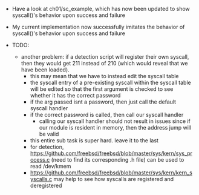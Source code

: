 * Have a look at ch01/sc\_example, which has now been updated to show syscall()'s behavior upon success and failure
* My current implementation now successfully imitates the behavior of syscall()'s behavior upon success and failure

* TODO:
    * another problem: if a detection script will register their own syscall, then they would get 211 instead of 210 (which would reveal that we have been loaded).
        * this may mean that we have to instead edit the syscall table
        * the syscall entry of a pre-existing syscall within the syscall table will be edited so that the first argument is checked to see whether it has the correct password
        * if the arg passed isnt a password, then just call the default syscall handler
        * if the correct password is called, then call our syscall handler
            * calling our syscall handler should not result in issues since if our module is resident in memory, then the address jump will be valid
        * this entire sub task is super hard. leave it to the last
        * for detection, https://github.com/freebsd/freebsd/blob/master/sys/kern/sys_process.c (need to find its corresponding .h file) can be used to read /dev/kmem
        * https://github.com/freebsd/freebsd/blob/master/sys/kern/kern_syscalls.c may help to see how syscalls are registered and deregistered
